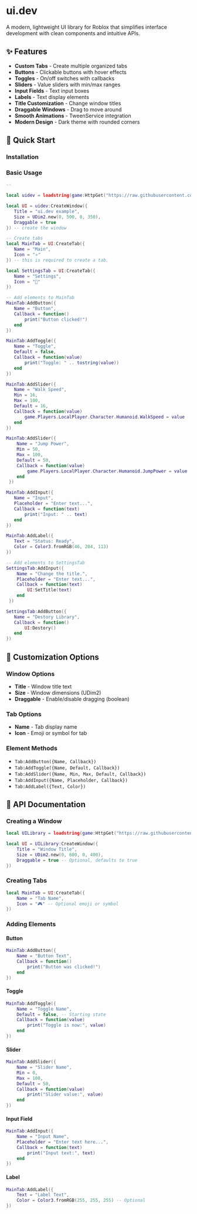 # ui.dev

A modern, lightweight UI library for Roblox that simplifies interface development with clean components and intuitive APIs.

## ✨ Features

- **Custom Tabs** - Create multiple organized tabs
- **Buttons** - Clickable buttons with hover effects
- **Toggles** - On/off switches with callbacks
- **Sliders** - Value sliders with min/max ranges
- **Input Fields** - Text input boxes
- **Labels** - Text display elements
- **Title Customization** - Change window titles
- **Draggable Windows** - Drag to move around
- **Smooth Animations** - TweenService integration
- **Modern Design** - Dark theme with rounded corners

## 🚀 Quick Start

### Installation

### Basic Usage

```lua
-- 

local uidev = loadstring(game:HttpGet("https://raw.githubusercontent.com/nebulal0l/ui.dev/refs/heads/main/ui.dev.lua?v=" .. tick()))() -- Load the latest library version

local UI = uidev:CreateWindow({ 
   Title = "ui.dev example",
   Size = UDim2.new(0, 500, 0, 350),
   Draggable = true
}) -- create the window

-- Create tabs
local MainTab = UI:CreateTab({
   Name = "Main",
   Icon = "⭐"
}) -- this is required to create a tab.

local SettingsTab = UI:CreateTab({
   Name = "Settings", 
   Icon = "🔧"
})

-- Add elements to MainTab
MainTab:AddButton({
   Name = "Button",
   Callback = function()
       print("Button clicked!")
   end
})

MainTab:AddToggle({
   Name = "Toggle",
   Default = false,
   Callback = function(value)
       print("Toggle: " .. tostring(value))
   end
})

MainTab:AddSlider({
   Name = "Walk Speed",
   Min = 16,
   Max = 100,
   Default = 16,
   Callback = function(value)
       game.Players.LocalPlayer.Character.Humanoid.WalkSpeed = value
   end
})

MainTab:AddSlider({
    Name = "Jump Power",
    Min = 50,
    Max = 100,
    Default = 50,
    Callback = function(value)
        game.Players.LocalPlayer.Character.Humanoid.JumpPower = value
    end
 })

MainTab:AddInput({
   Name = "Input",
   Placeholder = "Enter text...",
   Callback = function(text)
       print("Input: " .. text)
   end
})

MainTab:AddLabel({
   Text = "Status: Ready",
   Color = Color3.fromRGB(46, 204, 113)
})

-- Add elements to SettingsTab
SettingsTab:AddInput({
    Name = "Change the title.",
    Placeholder = "Enter text...",
    Callback = function(text)
        UI:SetTitle(text)
    end
 })

SettingsTab:AddButton({
   Name = "Destory Library",
   Callback = function()
       UI:Destory()
   end
})
```

## 🎨 Customization Options

### Window Options

- **Title** - Window title text
- **Size** - Window dimensions (UDim2)
- **Draggable** - Enable/disable dragging (boolean)

### Tab Options

- **Name** - Tab display name
- **Icon** - Emoji or symbol for tab

### Element Methods

- `Tab:AddButton({Name, Callback})`
- `Tab:AddToggle({Name, Default, Callback})`
- `Tab:AddSlider({Name, Min, Max, Default, Callback})`
- `Tab:AddInput({Name, Placeholder, Callback})`
- `Tab:AddLabel({Text, Color})`

## 📖 API Documentation

### Creating a Window

```lua
local UILibrary = loadstring(game:HttpGet("https://raw.githubusercontent.com/nebulal0l/ui.dev/refs/heads/main/ui.dev.lua"))()

local UI = UILibrary:CreateWindow({
    Title = "Window Title",
    Size = UDim2.new(0, 600, 0, 400),
    Draggable = true -- Optional, defaults to true
})
```

### Creating Tabs

```lua
local MainTab = UI:CreateTab({
    Name = "Tab Name",
    Icon = "🎮" -- Optional emoji or symbol
})
```

### Adding Elements

#### Button
```lua
MainTab:AddButton({
    Name = "Button Text",
    Callback = function()
        print("Button was clicked!")
    end
})
```

#### Toggle
```lua
MainTab:AddToggle({
    Name = "Toggle Name",
    Default = false, -- Starting state
    Callback = function(value)
        print("Toggle is now:", value)
    end
})
```

#### Slider
```lua
MainTab:AddSlider({
    Name = "Slider Name",
    Min = 0,
    Max = 100,
    Default = 50,
    Callback = function(value)
        print("Slider value:", value)
    end
})
```

#### Input Field
```lua
MainTab:AddInput({
    Name = "Input Name",
    Placeholder = "Enter text here...",
    Callback = function(text)
        print("Input text:", text)
    end
})
```

#### Label
```lua
MainTab:AddLabel({
    Text = "Label Text",
    Color = Color3.fromRGB(255, 255, 255) -- Optional
})
```
